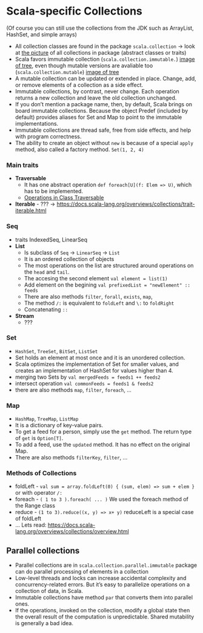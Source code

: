 Scala-specific Collections
==============
(Of course you can still use the collections from the JDK such as ArrayList, HashSet, and simple arrays)

- All collection classes are found in the package `scala.collection` -> look at [the picture](https://docs.scala-lang.org/resources/images/collections.png) of all collections in package (abstract classes or traits)
- Scala favors immutable collection (`scala.collection.immutable.`) [image of tree](https://docs.scala-lang.org/resources/images/collections.immutable.png), even though mutable versions are avaliable too (`scala.collection.mutable`) [image of tree](https://docs.scala-lang.org/resources/images/collections.mutable.png)
- A mutable collection can be updated or extended in place. Change, add, or remove elements of a collection as a side effect.
- Immutable collections, by contrast, never change. Each operation returns a new collection and leave the old collection unchanged.
- If you don’t mention a package name, then, by default, Scala brings on board immutable collections. Because the object Predef (included by default) provides aliases for Set and Map to point to the immutable implementations.
- Immutable collections are thread safe, free from side effects, and help with program correctness.
- The ability to create an object without `new` is because of a special `apply` method, also called a factory method. `Set(1, 2, 4)`

### Main traits
 - **Traversable**
   - It has one abstract operation `def foreach[U](f: Elem => U)`, which has to be implemented.
   - [Operations in Class Traversable](https://docs.scala-lang.org/overviews/collections/trait-traversable.html#operations-in-class-traversable)
 - **Iterable** - ??? -> https://docs.scala-lang.org/overviews/collections/trait-iterable.html

### Seq
- traits IndexedSeq, LinearSeq
- **List**
  - Is subclass of `Seq` -> `LinearSeq` -> `List`
  - It is an ordered collection of objects
  - The most operations on the list are structured around operations on the `head` and `tail`.
  - The accesing the second element `val element = list(1)`
  - Add element on the begining `val prefixedList = "newElement" :: feeds`
  - There are also methods `filter`, `forall`, `exists`, `map`,
  - The method `/:` is equivalent to `foldLeft` and `\:` to `foldRight`
  - Concatenating `::`
- **Stream**
  - ???

### Set
- `HashSet`, `TreeSet`, `BitSet`, `ListSet`
- Set holds an element at most once and it is an unordered collection. 
- Scala optimizes the implementation of Set for smaller values, and creates an implementation of HashSet for values higher than 4.
- merging two Sets by `val mergedFeeds = feeds1 ++ feeds2`
- intersect operation `val commonFeeds = feeds1 & feeds2`
- there are also methods `map`, `filter`, `foreach`, ...

### Map
- `HashMap`, `TreeMap`, `ListMap`
- It is a dictionary of key-value pairs.
- To get a feed for a person, simply use the `get` method. The return type of `get` is `Option[T]`.
- To add a feed, use the `updated` method. It has no effect on the original Map.
- There are also methods `filterKey`, `filter`, ...

### Methods of Collections
- foldLeft - `val sum = array.foldLeft(0) { (sum, elem) => sum + elem }` or with operator `/:`
- foreach - `( 1 to 3 ).foreach( ... )` We used the foreach method of the Range class
- reduce - `(1 to 3).reduce((x, y) => x+ y)` reduceLeft is a special case of foldLeft
- ... Lets read: https://docs.scala-lang.org/overviews/collections/overview.html

## Parallel collections
  - Parallel collections are in `scala.collection.parallel.immutable` package can do parallel processing of elements in a collection
  - Low-level threads and locks can increase accidental complexity and concurrency-related errors. But it’s easy to parallelize operations on a collection of data, in Scala.
  - Immutable collections have method `par` that converts them into parallel ones.
  - If the operations, invoked on the collection, modify a global state then the overall result of the computation is unpredictable. Shared mutability is generally a bad idea.
